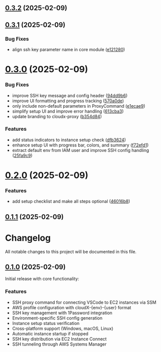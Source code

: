 ## [0.3.2](https://github.com/easytocloud/cloudX-proxy/compare/v0.3.1...v0.3.2) (2025-02-09)

## [0.3.1](https://github.com/easytocloud/cloudX-proxy/compare/v0.3.0...v0.3.1) (2025-02-09)


### Bug Fixes

* align ssh key parameter name in core module ([e121280](https://github.com/easytocloud/cloudX-proxy/commit/e121280213e9c762677882283324a382250b2a79))

# [0.3.0](https://github.com/easytocloud/cloudX-proxy/compare/v0.2.0...v0.3.0) (2025-02-09)


### Bug Fixes

* improve SSH key message and config header ([94dd9b6](https://github.com/easytocloud/cloudX-proxy/commit/94dd9b6bd42b2b23e2e732470adf0096aa98e0fb))
* improve UI formatting and progress tracking ([570a0de](https://github.com/easytocloud/cloudX-proxy/commit/570a0deab309f42ee8c961062596189f8d5d6a91))
* only include non-default parameters in ProxyCommand ([e1ecae9](https://github.com/easytocloud/cloudX-proxy/commit/e1ecae9fd91ae1bbed92d60ed384a0e405269a35))
* simplify setup UI and improve error handling ([613cba3](https://github.com/easytocloud/cloudX-proxy/commit/613cba3596c5631d7125c814f0f829c7171ff529))
* update branding to cloudx-proxy ([b354d84](https://github.com/easytocloud/cloudX-proxy/commit/b354d84d99005d11f51212ce70d40c0d36ea47dd))


### Features

* add status indicators to instance setup check ([dfb3624](https://github.com/easytocloud/cloudX-proxy/commit/dfb36240583b46a54742306f9eae24e592d65fbe))
* enhance setup UI with progress bar, colors, and summary ([f72efd1](https://github.com/easytocloud/cloudX-proxy/commit/f72efd175c7805cfd41605f33d5056e714911972))
* extract default env from IAM user and improve SSH config handling ([25fa9c9](https://github.com/easytocloud/cloudX-proxy/commit/25fa9c976d4ae992e5217680405cd407e613eac3))

# [0.2.0](https://github.com/easytocloud/cloudX-proxy/compare/v0.1.1...v0.2.0) (2025-02-09)


### Features

* add setup checklist and make all steps optional ([46016b8](https://github.com/easytocloud/cloudX-proxy/commit/46016b8fd7f1a1ae42fb34a7ff35365279883ab0))

## [0.1.1](https://github.com/easytocloud/cloudX-proxy/compare/v0.1.0...v0.1.1) (2025-02-09)

# Changelog

All notable changes to this project will be documented in this file.

## [0.1.0](https://github.com/easytocloud/cloudX-proxy/releases/tag/v0.1.0) (2025-02-09)

Initial release with core functionality:

### Features

* SSH proxy command for connecting VSCode to EC2 instances via SSM
* AWS profile configuration with cloudX-{env}-{user} format
* SSH key management with 1Password integration
* Environment-specific SSH config generation
* Instance setup status verification
* Cross-platform support (Windows, macOS, Linux)
* Automatic instance startup if stopped
* SSH key distribution via EC2 Instance Connect
* SSH tunneling through AWS Systems Manager
